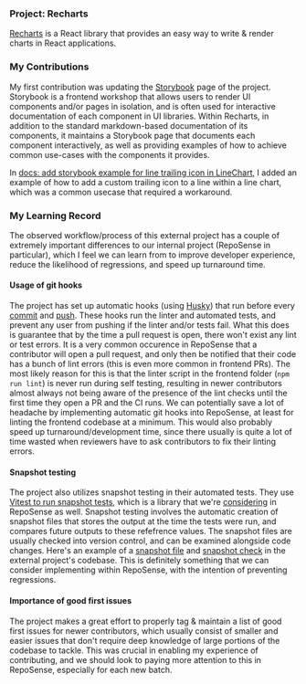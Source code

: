 ### Project: Recharts

[Recharts](https://github.com/reposense/RepoSense/issues) is a React library that provides an easy way to write & render charts in React applications.

### My Contributions

My first contribution was updating the [Storybook](https://storybook.js.org/) page of the project. Storybook is a frontend workshop that allows users to render UI components and/or pages in isolation, and is often used for interactive documentation of each component in UI libraries. Within Recharts, in addition to the standard markdown-based documentation of its components, it maintains a Storybook page that documents each component interactively, as well as providing examples of how to achieve common use-cases with the components it provides.

In [docs: add storybook example for line trailing icon in LineChart](https://github.com/recharts/recharts/pull/4339), I added an example of how to add a custom trailing icon to a line within a line chart, which was a common usecase that required a workaround.


### My Learning Record

The observed workflow/process of this external project has a couple of extremely important differences to our internal project (RepoSense in particular), which I feel we can learn from to improve developer experience, reduce the likelihood of regressions, and speed up turnaround time.

#### Usage of git hooks
The project has set up automatic hooks (using [Husky](https://github.com/typicode/husky)) that run before every [commit](https://github.com/recharts/recharts/blob/3.x/.husky/pre-commit) and [push](https://github.com/recharts/recharts/blob/3.x/.husky/pre-push). These hooks run the linter and automated tests, and prevent any user from pushing if the linter and/or tests fail. What this does is guarantee that by the time a pull request is open, there won't exist any lint or test errors. It is a very common occurence in RepoSense that a contributor will open a pull request, and only then be notified that their code has a bunch of lint errors (this is even more common in frontend PRs). The most likely reason for this is that the linter script in the frontend folder (`npm run lint`) is never run during self testing, resulting in newer contributors almost always not being aware of the presence of the lint checks until the first time they open a PR and the CI runs. We can potentially save a lot of headache by implementing automatic git hooks into RepoSense, at least for linting the frontend codebase at a minimum. This would also probably speed up turnaround/development time, since there usually is quite a lot of time wasted when reviewers have to ask contributors to fix their linting errors.

#### Snapshot testing
The project also utilizes snapshot testing in their automated tests. They use [Vitest to run snapshot tests](https://vitest.dev/guide/snapshot.html), which is a library that we're [considering](https://github.com/reposense/RepoSense/issues/2000) in RepoSense as well. Snapshot testing involves the automatic creation of snapshot files that stores the output at the time the tests were run, and compares future outputs to these refefrence values. The snapshot files are usually checked into version control, and can be examined alongside code changes. Here's an example of a [snapshot file](https://github.com/recharts/recharts/blob/3.x/test/cartesian/__snapshots__/ReferenceArea.spec.tsx.snap) and [snapshot check](https://github.com/recharts/recharts/blob/3.x/test/cartesian/ReferenceArea.spec.tsx#L375) in the external project's codebase. This is definitely something that we can consider implementing within RepoSense, with the intention of preventing regressions.

#### Importance of good first issues
The project makes a great effort to properly tag & maintain a list of good first issues for newer contributors, which usually consist of smaller and easier issues that don't require deep knowledge of large portions of the codebase to tackle. This was crucial in enabling my experience of contributing, and we should look to paying more attention to this in RepoSense, especially for each new batch.
